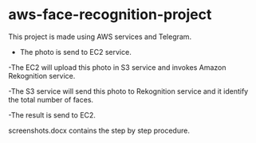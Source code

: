# aws-face-recognition-project

This project is made using AWS services and Telegram.

- The photo is send to EC2 service.

-The EC2 will upload this photo in S3 service and invokes Amazon Rekognition service.

-The S3 service will send this photo to Rekognition service and it identify the total number of faces.

-The result is send to EC2.

screenshots.docx contains the step by step procedure.
